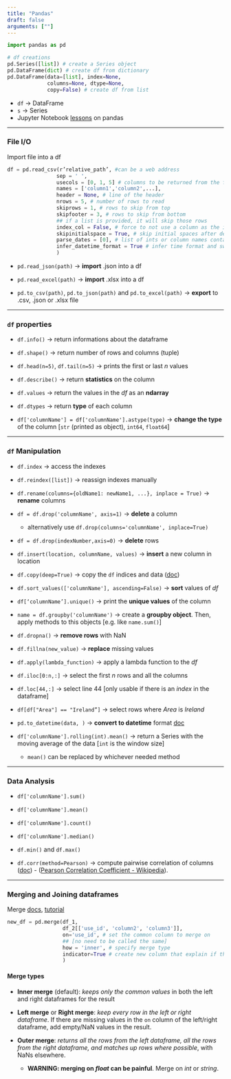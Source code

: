 ```yaml
---
title: "Pandas"
draft: false
arguments: [""]
---
```


```py
import pandas as pd

# df creations
pd.Series([list]) # create a Series object
pd.DataFrame(dict) # create df from dictionary
pd.DataFrame(data=[list], index=None,
			 columns=None, dtype=None,
			 copy=False) # create df from list
```

-   `df` → DataFrame
-   `s` → Series
-   Jupyter Notebook [lessons](https://bitbucket.org/hrojas/learn-pandas) on pandas

* * *

### File I/O

Import file into a df

```py
df = pd.read_csv(r’relative_path’, #can be a web address
				sep = ' ',
                usecols = [0, 1, 5] # columns to be returned from the file
				names = ['column1','column2',...],
				header = None, # line of the header
                nrows = 5, # number of rows to read
				skiprows = 1, # rows to skip from top
				skipfooter = 3, # rows to skip from bottom
                ## if a list is provided, it will skip those rows
				index_col = False, # force to not use a column as the index of the rows
				skipinitialspace = True, # skip initial spaces after delimiter
				parse_dates = [0], # list of ints or column names containing date time format
				infer_datetime_format = True # infer time format and switch to faster loading (if possible)
                )
```

-   `pd.read_json(path)` → **import** .json into a df

-   `pd.read_excel(path)` → **import** .xlsx into a df

-   `pd.to_csv(path)`, `pd.to_json(path)` and `pd.to_excel(path)` → **export** to .csv, .json or .xlsx file

* * *

### `df` properties

-   `df.info()` → return informations about the dataframe

-   `df.shape()` → return number of rows and columns (tuple)

-   `df.head(n=5)`, `df.tail(n=5)` → prints the first or last _n_ values

-   `df.describe()` → return **statistics** on the column

-   `df.values` → return the values in the _df_ as an **ndarray**

-   `df.dtypes` → return **type** of each column

-   `df['columnName'] = df['columnName'].astype(type)` → **change the type** of the column [`str` (printed as object), `int64`, `float64`]

* * *

### `df` Manipulation

-   `df.index` → access the indexes

-   `df.reindex([list])` → reassign indexes manually

-   `df.rename(columns={oldName1: newName1, ...}, inplace = True)` → **rename** columns

-   `df = df.drop('columnName', axis=1)` → **delete** a column

    -   alternatively use `df.drop(columns='columnName', inplace=True)`

-   `df = df.drop(indexNumber,axis=0)` → **delete** rows

-   `df.insert(location, columnName, values)` → **insert** a new column in location

-   `df.copy(deep=True)` → copy the `df` indices and data ([doc](https://pandas.pydata.org/pandas-docs/stable/reference/api/pandas.DataFrame.copy.html#pandas-dataframe-copy))

-   `df.sort_values(['columnName'], ascending=False)` → **sort** values of _df_

-   `df[‘columnName’].unique()` → print the **unique values** of the column

-   `name = df.groupby('columnName')` → create a **groupby object**. Then, apply methods to this objects [e.g. like `name.sum()`]

-   `df.dropna()` → **remove rows** with NaN

-   `df.fillna(new_value)` → **replace** missing values

-   `df.apply(lambda_function)` → apply a lambda function to the _df_

-   `df.iloc[0:n,:]` → select the first _n_ rows and all the columns

-   `df.loc[44,:]` → select line 44 [only usable if there is an _index_ in the dataframe]

-   `df[df["Area"] == "Ireland”]` → select rows where _Area_ is _Ireland_

-   `pd.to_datetime(data, )` → **convert to datetime** format [doc](https://pandas.pydata.org/pandas-docs/stable/generated/pandas.to_datetime.html)

-   `df['columnName'].rolling(int).mean()` → return a Series with the moving average of the data [`int` is the window size]

    -   `mean()` can be replaced by whichever needed method

* * *

### Data Analysis

-   `df['columnName'].sum()`

-   `df['columnName'].mean()`

-   `df['columnName'].count()`

-   `df['columnName'].median()`

-   `df.min()` and `df.max()`

-   `df.corr(method=Pearson)` → compute pairwise correlation of columns ([doc](https://pandas.pydata.org/pandas-docs/stable/reference/api/pandas.DataFrame.corr.html#pandas-dataframe-corr)) - ([Pearson Correlation Coefficient - Wikipedia](https://en.wikipedia.org/wiki/Pearson_correlation_coefficient)).

* * *

### Merging and Joining dataframes

Merge [docs](http://pandas.pydata.org/pandas-docs/stable/generated/pandas.DataFrame.merge.html), [tutorial](https://www.shanelynn.ie/merge-join-dataframes-python-pandas-index-1/)

```py
new_df = pd.merge(df_1,
                  df_2[['use_id', 'column2', 'column3']],
                  on='use_id', # set the common column to merge on
				  ## [no need to be called the same]
				  how = 'inner', # specify merge type
				  indicator=True # create new column that explain if the row was present in both df or just one
				  )
```

#### Merge types

-   **Inner merge** (default): _keeps only the common values_ in both the left and right dataframes for the result

-   **Left merge** or **Right merge**: _keep every row in the left or right dataframe_. If there are missing values in the `on` column of the left/right dataframe, add empty/NaN values in the result.

-   **Outer merge**: _returns all the rows from the left dataframe, all the rows from the right dataframe, and matches up rows where possible_, with NaNs elsewhere.

    -   **WARNING: merging on _float_ can be painful**. Merge on _int_ or _string_.
